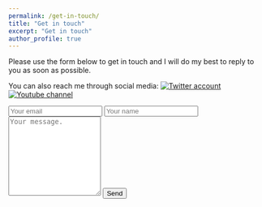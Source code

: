 ```yaml
---
permalink: /get-in-touch/
title: "Get in touch"
excerpt: "Get in touch"
author_profile: true
---
```


Please use the form below to get in touch and I will do my best to reply to you as soon as possible.

You can also reach me through social media: <a href="https://twitter.com/m_terziev"><img alt="Twitter account" src="https://img.shields.io/twitter/url?style=social&url=https%3A%2F%2Ftwitter.com%2Fm_terziev"></a> <a href="https://www.youtube.com/channel/UCPH-4CNVrmbyaMG7hArKsXw"><img alt="Youtube channel" src="https://img.shields.io/youtube/channel/views/UCPH-4CNVrmbyaMG7hArKsXw?style=social" href="https://www.youtube.com/channel/UCPH-4CNVrmbyaMG7hArKsXw"></a>


<form method="POST" action="https://formsubmit.co/e2c7c392178a3b202e2eea1773e9695f" enctype="multipart/form-data">
    <input type="email" name="email" placeholder="Your email">
    <input type="name" name="name" placeholder="Your name">
    <textarea name="message" placeholder="Your message." rows="10"></textarea>
    <input type="hidden" name="_next" value="https://scottish-solitary-waves.github.io/thank-you">
    <button type="submit">Send</button>
</form>
